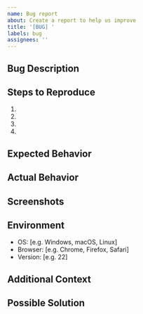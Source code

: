 ```yaml
---
name: Bug report
about: Create a report to help us improve
title: '[BUG] '
labels: bug
assignees: ''
---
```


## Bug Description
<!-- A clear and concise description of what the bug is -->

## Steps to Reproduce
<!-- Steps to reproduce the behavior -->
1. 
2. 
3. 
4. 

## Expected Behavior
<!-- A clear and concise description of what you expected to happen -->

## Actual Behavior
<!-- What actually happened -->

## Screenshots
<!-- If applicable, add screenshots to help explain your problem -->

## Environment
<!-- Please complete the following information -->
- OS: [e.g. Windows, macOS, Linux]
- Browser: [e.g. Chrome, Firefox, Safari]
- Version: [e.g. 22]

## Additional Context
<!-- Add any other context about the problem here -->

## Possible Solution
<!-- If you have suggestions on how to fix the issue -->
